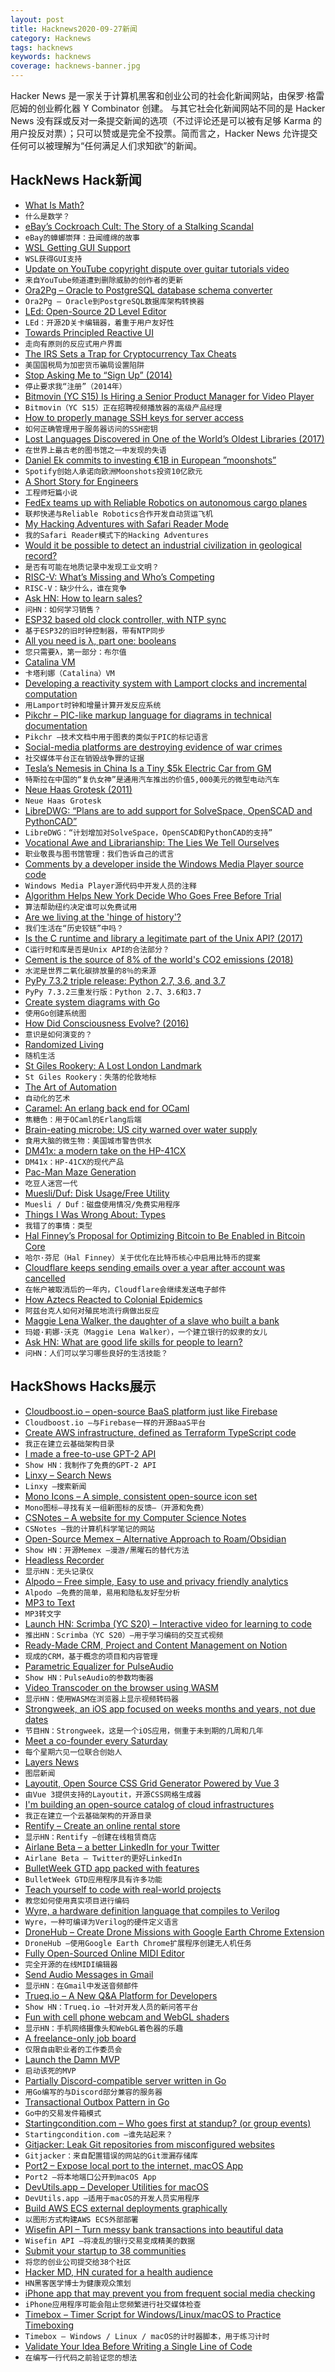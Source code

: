 ```yaml
---
layout: post
title: Hacknews2020-09-27新闻
category: Hacknews
tags: hacknews
keywords: hacknews
coverage: hacknews-banner.jpg
---
```


Hacker News 是一家关于计算机黑客和创业公司的社会化新闻网站，由保罗·格雷厄姆的创业孵化器 Y Combinator 创建。
与其它社会化新闻网站不同的是 Hacker News 没有踩或反对一条提交新闻的选项（不过评论还是可以被有足够 Karma 的用户投反对票）；只可以赞或是完全不投票。简而言之，Hacker News 允许提交任何可以被理解为“任何满足人们求知欲”的新闻。

## HackNews Hack新闻


- [What Is Math?](https://www.smithsonianmag.com/science-nature/what-math-180975882/)
- `什么是数学？`
- [eBay’s Cockroach Cult: The Story of a Stalking Scandal](https://www.nytimes.com/2020/09/26/technology/ebay-cockroaches-stalking-scandal.html)
- `eBay的蟑螂崇拜：丑闻缠绵的故事`
- [WSL Getting GUI Support](https://twitter.com/craigaloewen/status/1308452901266751488)
- `WSL获得GUI支持`
- [Update on YouTube copyright dispute over guitar tutorials video](https://www.youtube.com/watch?v=6F63x345mCA)
- `来自YouTube频道遭到删除威胁的创作者的更新`
- [Ora2Pg – Oracle to PostgreSQL database schema converter](https://www.ora2pg.com/)
- `Ora2Pg – Oracle到PostgreSQL数据库架构转换器`
- [LEd: Open-Source 2D Level Editor](https://deepnight.net/tools/led-2d-level-editor/)
- `LEd：开源2D关卡编辑器，着重于用户友好性`
- [Towards Principled Reactive UI](https://raphlinus.github.io/rust/druid/2020/09/25/principled-reactive-ui.html)
- `走向有原则的反应式用户界面`
- [The IRS Sets a Trap for Cryptocurrency Tax Cheats](https://www.wsj.com/articles/the-irs-sets-a-trap-for-cryptocurrency-tax-cheats-11601026202)
- `美国国税局为加密货币骗局设置陷阱`
- [Stop Asking Me to “Sign Up” (2014)](https://www.gkogan.co/blog/stop-asking-me-to-sign-up/)
- `停止要求我“注册”（2014年）`
- [Bitmovin (YC S15) Is Hiring a Senior Product Manager for Video Player](https://bitmovin.com/careers-legacy/4334773002/?gh_jid=4334773002)
- `Bitmovin（YC S15）正在招聘视频播放器的高级产品经理`
- [How to properly manage SSH keys for server access](https://www.paepper.com/blog/posts/how-to-properly-manage-ssh-keys-for-server-access/)
- `如何正确管理用于服务器访问的SSH密钥`
- [Lost Languages Discovered in One of the World’s Oldest Libraries (2017)](https://www.smithsonianmag.com/smart-news/long-lost-languages-found-manuscripts-egyptian-monastery-180964698/)
- `在世界上最古老的图书馆之一中发现的失语`
- [Daniel Ek commits to investing €1B in European ”moonshots”](https://sifted.eu/articles/spotifys-daniel-1bn-moonshots/)
- `Spotify创始人承诺向欧洲Moonshots投资10亿欧元`
- [A Short Story for Engineers](https://userweb.cs.txstate.edu/~br02/cs1428/ShortStoryForEngineers.htm)
- `工程师短篇小说`
- [FedEx teams up with Reliable Robotics on autonomous cargo planes](https://www.supplychaindive.com/news/fedex-reliable-robotics-autonomous-cargo-planes/585839/)
- `联邦快递与Reliable Robotics合作开发自动货运飞机`
- [My Hacking Adventures with Safari Reader Mode](https://payatu.com/blog/nikhil-mittal/my-hacking-adventures-with-safari-reader-mode)
- `我的Safari Reader模式下的Hacking Adventures`
- [Would it be possible to detect an industrial civilization in geological record?](https://arxiv.org/abs/1804.03748)
- `是否有可能在地质记录中发现工业文明？`
- [RISC-V: What’s Missing and Who’s Competing](https://semiengineering.com/risc-v-whats-missing-and-whos-competing/)
- `RISC-V：缺少什么，谁在竞争`
- [Ask HN: How to learn sales?](item?id=24601579)
- `问HN：如何学习销售？`
- [ESP32 based old clock controller, with NTP sync](https://smallhacks.wordpress.com/2020/09/26/esp32-based-old-clock-controller-with-ntp-sync/)
- `基于ESP32的旧时钟控制器，带有NTP同步`
- [All you need is λ, part one: booleans](https://antitypical.com/posts/2020-03-29-all-you-need-is-lambda-1-booleans/)
- `您只需要λ，第一部分：布尔值`
- [Catalina VM](https://www.bit-101.com/blog/2020/09/catalina-vm/)
- `卡塔利娜（Catalina）VM`
- [Developing a reactivity system with Lamport clocks and incremental computation](https://v5.chriskrycho.com/journal/autotracking-elegant-dx-via-cutting-edge-cs/)
- `用Lamport时钟和增量计算开发反应系统`
- [Pikchr – PIC-like markup language for diagrams in technical documentation](https://pikchr.org/home/doc/trunk/homepage.md)
- `Pikchr –技术文档中用于图表的类似于PIC的标记语言`
- [Social-media platforms are destroying evidence of war crimes](https://www.economist.com/middle-east-and-africa/2020/09/26/social-media-platforms-are-destroying-evidence-of-war-crimes)
- `社交媒体平台正在销毁战争罪的证据`
- [Tesla’s Nemesis in China Is a Tiny $5k Electric Car from GM](https://www.bloombergquint.com/business/tesla-s-nemesis-in-china-is-a-tiny-5-000-electric-car-from-gm)
- `特斯拉在中国的“复仇女神”是通用汽车推出的价值5,000美元的微型电动汽车`
- [Neue Haas Grotesk (2011)](http://www.fontbureau.com/NHG/)
- `Neue Haas Grotesk`
- [LibreDWG: “Plans are to add support for SolveSpace, OpenSCAD and PythonCAD”](http://www.gnu.org/software/libredwg/manual/html_node/Overview.html#Related-projects)
- `LibreDWG：“计划增加对SolveSpace，OpenSCAD和PythonCAD的支持”`
- [Vocational Awe and Librarianship: The Lies We Tell Ourselves](http://www.inthelibrarywiththeleadpipe.org/2018/vocational-awe/)
- `职业敬畏与图书馆管理：我们告诉自己的谎言`
- [Comments by a developer inside the Windows Media Player source code](https://pastebin.com/PTLeWhc2)
- `Windows Media Player源代码中开发人员的注释`
- [Algorithm Helps New York Decide Who Goes Free Before Trial](https://www.wsj.com/articles/algorithm-helps-new-york-decide-who-goes-free-before-trial-11600610400)
- `算法帮助纽约决定谁可以免费试用`
- [Are we living at the 'hinge of history'?](https://www.bbc.com/future/article/20200923-the-hinge-of-history-long-termism-and-existential-risk)
- `我们生活在“历史铰链”中吗？`
- [Is the C runtime and library a legitimate part of the Unix API? (2017)](https://utcc.utoronto.ca/~cks/space/blog/unix/UnixAPIAndCRuntime)
- `C运行时和库是否是Unix API的合法部分？ `
- [Cement is the source of 8% of the world's CO2 emissions (2018)](https://www.bbc.com/news/science-environment-46455844)
- `水泥是世界二氧化碳排放量的8％的来源`
- [PyPy 7.3.2 triple release: Python 2.7, 3.6, and 3.7](https://morepypy.blogspot.com/2020/09/pypy-732-triple-release-python-27-36.html)
- `PyPy 7.3.2三重发行版：Python 2.7、3.6和3.7`
- [Create system diagrams with Go](https://github.com/blushft/go-diagrams)
- `使用Go创建系统图`
- [How Did Consciousness Evolve? (2016)](https://www.theatlantic.com/science/archive/2016/06/how-consciousness-evolved/485558/)
- `意识是如何演变的？ `
- [Randomized Living](https://maxhawkins.me/work/randomized_living)
- `随机生活`
- [St Giles Rookery: A Lost London Landmark](https://landmarksinlondonhistory.wordpress.com/2017/12/06/st-giles-rookery-the-lost-london-landmark/)
- `St Giles Rookery：失落的伦敦地标`
- [The Art of Automation](https://blog.jessfraz.com/post/the-art-of-automation/)
- `自动化的艺术`
- [Caramel: An erlang back end for OCaml](https://github.com/AbstractMachinesLab/caramel)
- `焦糖色：用于OCaml的Erlang后端`
- [Brain-eating microbe: US city warned over water supply](https://www.bbc.co.uk/news/world-us-canada-54313110)
- `食用大脑的微生物：美国城市警告供水`
- [DM41x: a modern take on the HP-41CX](https://www.swissmicros.com/product/dm41x)
- `DM41x：HP-41CX的现代产品`
- [Pac-Man Maze Generation](https://shaunlebron.github.io/pacman-mazegen/)
- `吃豆人迷宫一代`
- [Muesli/Duf: Disk Usage/Free Utility](https://github.com/muesli/duf)
- `Muesli / Duf：磁盘使用情况/免费实用程序`
- [Things I Was Wrong About: Types](https://v5.chriskrycho.com/journal/things-i-was-wrong-about/1-types/)
- `我错了的事情：类型`
- [Hal Finney’s Proposal for Optimizing Bitcoin to Be Enabled in Bitcoin Core](https://www.btctimes.com/news/hal-finneys-proposal-for-optimizing-bitcoin-to-be-enabled-in-bitcoin-core)
- `哈尔·芬尼（Hal Finney）关于优化在比特币核心中启用比特币的提案`
- [Cloudflare keeps sending emails over a year after account was cancelled](https://shkspr.mobi/blog/2020/09/dont-trust-cloudflare-with-your-personal-data/)
- `在帐户被取消后的一年内，Cloudflare会继续发送电子邮件`
- [How Aztecs Reacted to Colonial Epidemics](https://daily.jstor.org/how-aztecs-reacted-to-colonial-epidemics/)
- `阿兹台克人如何对殖民地流行病做出反应`
- [Maggie Lena Walker, the daughter of a slave who built a bank](https://www.wsj.com/articles/the-daughter-of-a-slave-who-did-the-unthinkable-build-a-bank-11601051297)
- `玛姬·莉娜·沃克（Maggie Lena Walker），一个建立银行的奴隶的女儿`
- [Ask HN: What are good life skills for people to learn?](item?id=24605807)
- `问HN：人们可以学习哪些良好的生活技能？`


## HackShows Hacks展示

- [ Cloudboost.io – open-source BaaS platform just like Firebase](https://cloudboost.io)
- `Cloudboost.io –与Firebase一样的开源BaaS平台`
- [ Create AWS infrastructure, defined as Terraform TypeScript code](https://scaffold.sh)
- `我正在建立云基础架构目录`
- [ I made a free-to-use GPT-2 API](https://www.booste.io/pretrained-models)
- `Show HN：我制作了免费的GPT-2 API`
- [ Linxy – Search News](https://golinxy.com)
- `Linxy –搜索新闻`
- [ Mono Icons – A simple, consistent open-source icon set](https://icons.mono.company/)
- `Mono图标–寻找有关一组新图标的反馈–（开源和免费）`
- [ CSNotes – A website for my Computer Science Notes](https://csnotes.me/)
- `CSNotes –我的计算机科学笔记的网站`
- [ Open-Source Memex – Alternative Approach to Roam/Obsidian](https://www.steveliu.co/memex)
- `Show HN：开源Memex –漫游/黑曜石的替代方法`
- [ Headless Recorder](https://github.com/checkly/headless-recorder)
- `显示HN：无头记录仪`
- [ Alpodo – Free simple, Easy to use and privacy friendly analytics](https://app.alpodo.com/)
- `Alpodo –免费的简单，易用和隐私友好型分析`
- [ MP3 to Text](https://www.veed.io/tools/mp3-to-text#hn)
- `MP3转文字`
- [Launch HN: Scrimba (YC S20) – Interactive video for learning to code](item?id=24579699)
- `推出HN：Scrimba（YC S20）–用于学习编码的交互式视频`
- [ Ready-Made CRM, Project and Content Management on Notion](https://optemization.com/preconceived)
- `现成的CRM，基于概念的项目和内容管理`
- [ Parametric Equalizer for PulseAudio](https://github.com/keur/prettyeq)
- `Show HN：PulseAudio的参数均衡器`
- [ Video Transcoder on the browser using WASM](https://modfy.video/)
- `显示HN：使用WASM在浏览器上显示视频转码器`
- [ Strongweek, an iOS app focused on weeks months and years, not due dates](https://www.strongweekapp.com/)
- `节目HN：Strongweek，这是一个iOS应用，侧重于未到期的几周和几年`
- [ Meet a co-founder every Saturday](https://cofounder.chat/)
- `每个星期六见一位联合创始人`
- [ Layers News](https://layers.news/)
- `图层新闻`
- [ Layoutit, Open Source CSS Grid Generator Powered by Vue 3](https://github.com/Leniolabs/layoutit-grid/)
- `由Vue 3提供支持的Layoutit，开源CSS网格生成器`
- [ I'm building an open-source catalog of cloud infrastructures](https://github.com/scaffold-sh/aws-static-website)
- `我正在建立一个云基础架构的开源目录`
- [ Rentify – Create an online rental store](https://rentify.store)
- `显示HN：Rentify –创建在线租赁商店`
- [ Airlane Beta – a better LinkedIn for your Twitter](https://beta.airlane.tech)
- `Airlane Beta – Twitter的更好LinkedIn`
- [ BulletWeek GTD app packed with features](https://bulletweek.app)
- `BulletWeek GTD应用程序具有许多功能`
- [ Teach yourself to code with real-world projects](https://codedamn.com)
- `教您如何使用真实项目进行编码`
- [ Wyre, a hardware definition language that compiles to Verilog](https://github.com/nickmqb/wyre)
- `Wyre，一种可编译为Verilog的硬件定义语言`
- [ DroneHub – Create Drone Missions with Google Earth Chrome Extension](https://chrome.google.com/webstore/detail/dronehub/hdegmjmhhealebfonambkbphnhepiaam?hl=en)
- `DroneHub –使用Google Earth Chrome扩展程序创建无人机任务`
- [ Fully Open-Sourced Online MIDI Editor](https://signal.vercel.app/)
- `完全开源的在线MIDI编辑器`
- [ Send Audio Messages in Gmail](https://nat.app/gmail-record-audio)
- `显示HN：在Gmail中发送音频邮件`
- [ Trueq.io – A New Q&A Platform for Developers](https://trueq.io/)
- `Show HN：Trueq.io –针对开发人员的新问答平台`
- [ Fun with cell phone webcam and WebGL shaders](https://acidicworks.github.io/AcidFilters/)
- `显示HN：手机网络摄像头和WebGL着色器的乐趣`
- [ A freelance-only job board](https://lancer.to)
- `仅限自由职业者的工作委员会`
- [ Launch the Damn MVP](https://www.launchthedamnmvp.com/)
- `启动该死的MVP`
- [ Partially Discord-compatible server written in Go](https://github.com/Ronsor/jangle-server)
- `用Go编写的与Discord部分兼容的服务器`
- [ Transactional Outbox Pattern in Go](https://github.com/obsidiandynamics/goharvest)
- `Go中的交易发件箱模式`
- [ Startingcondition.com – Who goes first at standup? (or group events)](https://startingcondition.com/)
- `Startingcondition.com –谁先站起来？ `
- [ Gitjacker: Leak Git repositories from misconfigured websites](https://github.com/liamg/gitjacker)
- `Gitjacker：来自配置错误的网站的Git泄漏存储库`
- [ Port2 – Expose local port to the internet, macOS App](https://apps.apple.com/app/apple-store/id1522650072?pt=121813197&ct=hackernews&mt=8)
- `Port2 –将本地端口公开到macOS App`
- [ DevUtils.app – Developer Utilities for macOS](item?id=24604291)
- `DevUtils.app –适用于macOS的开发人员实用程序`
- [ Build AWS ECS external deployments graphically](https://craftydeploy.com/editor)
- `以图形方式构建AWS ECS外部部署`
- [ Wisefin API – Turn messy bank transactions into beautiful data](https://wisefin.ai?hn)
- `Wisefin API –将凌乱的银行交易变成精美的数据`
- [ Submit your startup to 38 communities](https://notsimplesubmitter.com/)
- `将您的创业公司提交给38个社区`
- [ Hacker MD, HN curated for a health audience](http://www.hackermd.net)
- `HN黑客医学博士为健康观众策划`
- [ iPhone app that may prevent you from frequent social media checking](https://apps.apple.com/us/app/id1507694725)
- `iPhone应用程序可能会阻止您频繁进行社交媒体检查`
- [ Timebox – Timer Script for Windows/Linux/macOS to Practice Timeboxing](https://github.com/susam/timebox)
- `Timebox – Windows / Linux / macOS的计时器脚本，用于练习计时`
- [ Validate Your Idea Before Writing a Single Line of Code](https://iwanttobuildthis.com/)
- `在编写一行代码之前验证您的想法`

